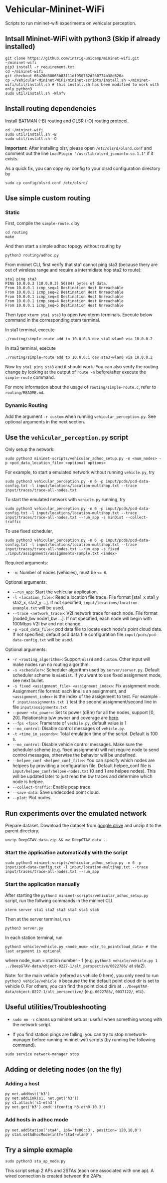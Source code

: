 # Vehicular-Mininet-WiFi
Scripts to run mininet-wifi experiments on vehicular perception.

## Intsall Mininet-WiFi with python3 (Skip if already installed)

```
git clone https://github.com/intrig-unicamp/mininet-wifi.git ~/mininet-wifi
pip3 install -r requirement.txt
cd ~/mininet-wifi
git checkout 66a20d80063b83111df950762d260774a38d620a
cp ~/Vehicular-Mininet-WiFi/mininet-scripts/install.sh ~/mininet-wifi/util/install.sh # this install.sh has been modified to work with only python3
sudo util/install.sh -Wlnfv
```

## Install routing dependencies

Install BATMAN (-B) routing and OLSR (-O) routing protocol.

```
cd ~/mininet-wifi
sudo util/install.sh -B
sudo util/install.sh -O
```

**Important:** After installing olsr, please open `/etc/olsrd/olsrd.conf` and comment out the line `LoadPlugin "/usr/lib/olsrd_jsoninfo.so.1.1"` if it exists.

As a quick fix, you can copy my config to your olsrd configuration directory by

```
sudo cp config/olsrd.conf /etc/olsrd/
```

## Use simple custom routing

### Static
First, compile the `simple-route.c` by
```
cd routing
make
```
And then start a simple adhoc topogy without routing by

```
python3 routing/adhoc.py
```

From mininet CLI, first verify that sta1 cannot ping sta3 (because thery are out of wireless range and require a intermidiate hop sta2 to route):

```
sta1 ping sta3
PING 10.0.0.3 (10.0.0.3) 56(84) bytes of data.
From 10.0.0.1 icmp_seq=1 Destination Host Unreachable
From 10.0.0.1 icmp_seq=2 Destination Host Unreachable
From 10.0.0.1 icmp_seq=3 Destination Host Unreachable
From 10.0.0.1 icmp_seq=4 Destination Host Unreachable
From 10.0.0.1 icmp_seq=5 Destination Host Unreachable
```

Then type `xterm sta1 sta3` to open two xterm terminals. Execute below command in the corresponding xtem terminal.

In sta1 terminal, execute
```
./routing/simple-route add to 10.0.0.3 dev sta1-wlan0 via 10.0.0.2
```
In sta3 terminal, execute
```
./routing/simple-route add to 10.0.0.1 dev sta3-wlan0 via 10.0.0.2
```

Now try `sta1 ping sta3` and it should work. You can also verify the routing change by looking at the output of `route -n` before/after execute the `simple-route` command.

For more information about the usage of `routing/simple-route.c`, refer to `routing/README.md`.


### Dynamic Routing

Add the argument `-r custom` when running `vehicular_perception.py`. See optional arguments in the next section.


## Use the `vehicular_perception.py` script

Only setup the network:

```
sudo python3 mininet-scripts/vehicular_adhoc_setup.py -n <num_nodes> -p <pcd_data_location_file> <optional options>
```

For example, to start a emulated network without running `vehicle.py`, try

```
sudo python3 vehicular_perception.py -n 6 -p input/pcds/pcd-data-config.txt -l input/locations/location-multihop.txt --trace input/traces/trace-all-nodes.txt
```

To start the emulated network with `vehicle.py` running, try

```
sudo python3 vehicular_perception.py -n 6 -p input/pcds/pcd-data-config.txt -l input/locations/location-multihop.txt --trace input/traces/trace-all-nodes.txt --run_app -s minDist --collect-traffic
```

To use fixed scheduler, 

```
sudo python3 vehicular_perception.py -n 6 -p input/pcds/pcd-data-config.txt -l input/locations/location-multihop.txt --trace input/traces/trace-all-nodes.txt --run_app -s fixed ./input/assignments/assignments-sample.txt <index>
```


Required arguments:

* `-n`: Number of nodes (vehicles), must be `<= 6`.

Optional arguments:

* `--run_app`: Start the vehicular application.
* `-l <location_file>`: Read a location file trace. File format [sta1_x sta1_y sta2_x, sta2_y ...]. If not specified, `input/locations/location-example.txt` will be used.
* `--trace <network_trace>`: V2I network trace for each node. File format [node0_bw node1_bw ...]. If not specified, each node will begin with 100Mbps V2I bw and not change.
* `-p <pcd_data_file>`: pcd data file to locate each node's point cloud data. If not specified, default pcd data file configuration file `input/pcds/pcd-data-config.txt` will be used.


Optional arguments:

* `-r <routing_algorithm>`: Support `olsrd` and `custom`. Other input will make nodes run no routing algorithm.
* `-s <scheduler>`: Scheduler algorithm used by `server/server.py`. Default scheduler scheme is `minDist`. If you want to use fixed assignment mode, see next bullet.
* `-s fixed <assignment_file> <assignment_index>`: Fix assignment mode. Assignment file format: each line is an assignment, and `<assignment_index>` is the index of the assignment to test. For example  `-f input/assignments.txt 1` test the second assignment/second line in file `input/assignments.txt`
* `--power <tx_power>`: Set tx power (dBm) for all the nodes, support [0, 20]. Relationship b/w pwoer and coverage are [here](https://docs.google.com/spreadsheets/d/1pQjaUDc78t3qYAO2gj00q1HPb3gae56G-EdcOuoQAsY/edit#gid=1920952781).
* `--fps <fps>`: Framerate of `vechile.py`,  default value is 1
* `--no_control`: Disable control messages of `vehicle.py`. 
* `-t <time_in_seconds>`: Total emulation time of the script. Default is 100 s.
* `--no_control`: Disable vehicle control messages. Make sure the scheduler scheme (e.g. fixed assignment) will not require node to send control messages, otherwise the behavior will be undefined.
* `--helpee_conf <helpee_conf_file>`: You can specify which nodes are helpees by providing a configuration file. Default helpee_conf file is `input/helpee_conf/helpee-nodes.txt` (0 and 1 are helpee nodes). This will be updated later to just read the bw traces and determine which node is helpee.
* `--collect-traffic`: Enable pcap trace.
* `--save-data`: Save undecoded point cloud. 
* `--plot`: Plot nodes.


## Run experiments over the emulated network

Prepare dataset. Download the dataset from [google drive](https://drive.google.com/file/d/10gjaHto7ZVGs4A2EEVmoLhfUxTDAF3Kw/view?usp=sharing) and unzip it to the parent directory. 

```
unzip DeepGTAV-data.zip && mv DeepGTAV-data ..
```

### Start the application automatically with the script

```
sudo python3 mininet-scripts/vehicular_adhoc_setup.py -n 6 -p input/pcd-data-config.txt -l input/location-multihop.txt --trace input/traces/trace-all-nodes.txt --run_app
```

### Start the application manually

After starting the `python3 mininet-scripts/vehicular_adhoc_setup.py` script, run the follwing commands in the mininet CLI.

```
xterm server sta1 sta2 sta3 sta4 sta5 sta6
```

Then at the server terminal, run
```
python3 server.py 
```

In each station terminal, run 

```
python3 vehicle/vehicle.py <node_num> <dir_to_pointcloud_data> # the last argument is optional
```
where node_num = station number - 1 (e.g. `python3 vehicle/vehicle.py 1 ../DeepGTAV-data/object-0227-1/alt_perspective/0022786/` at sta2).

Note: for the main vehicle (refered as vehicle 0 here), you only need to run `python3 vehicle/vehicle 0` because the the default point cloud dir is set to vehicle 0. For others, you can find the point cloud dirs at `../DeepGTAV-data/object-0227-1/alt_perspective/` (e.g. `0022786/`, `0037122/`, etc).

## Useful utilities/Troubleshooting

- `sudo mn -c` cleans up mininet setups, useful when something wrong with the network script.

- If you find station pings are failing, you can try to stop nmetwork-manager before running mininet-wifi scripts (by running the following command).

```
sudo service network-manager stop
```

## Adding or deleting nodes (on the fly)

### Adding a host 

```
py net.addHost('h3')
py net.addLink(s1, net.get('h3'))
py s1.attach('s1-eth3')
py net.get('h3').cmd('ifconfig h3-eth0 10.3')
```


### Add hosts in adhoc mode

```
py net.addStation('sta4', ip6='fe80::3', position='120,10,0')
py sta4.setAdhocMode(intf='sta4-wlan0')
```


## Try a simple exmaple
```
sudo python3 sta_ap_mode.py
```

This script setup 2 APs and 2STAs (each one associated with one ap). A wired connection is created between the 2APs.
